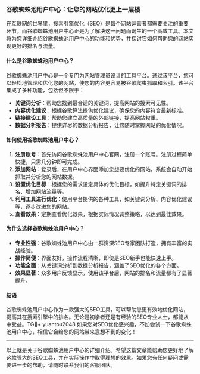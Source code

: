 ### 谷歌蜘蛛池用户中心：让您的网站优化更上一层楼

在互联网的世界里，搜索引擎优化（SEO）是每个网站运营者都需要关注的重要环节。而谷歌蜘蛛池用户中心正是为了解决这一问题而诞生的一个高效工具。本文将为您详细介绍谷歌蜘蛛池用户中心的功能和优势，并探讨它如何帮助您的网站实现更好的排名与流量。

#### 什么是谷歌蜘蛛池用户中心？

谷歌蜘蛛池用户中心是一个专门为网站管理员设计的工具平台。通过该平台，您可以轻松地管理和优化您的网站，使您的内容更容易被谷歌爬虫抓取和索引。该平台集成了多种功能，包括但不限于：

- **关键词分析**：帮助您找到最合适的关键词，提高网站的搜索可见性。
- **内容优化建议**：根据谷歌算法提供优化建议，确保您的内容符合最新标准。
- **链接建设工具**：帮助您建立高质量的外部链接，提高网站权重。
- **数据分析报告**：提供详尽的数据分析报告，让您随时掌握网站的优化情况。

#### 如何使用谷歌蜘蛛池用户中心？

1. **注册账号**：首先访问谷歌蜘蛛池用户中心官网，注册一个账号。注册过程简单快捷，只需几分钟即可完成。
2. **添加网站**：登录后，在用户中心界面添加您想要优化的网站。系统会自动开始抓取并分析您的网站数据。
3. **设置优化目标**：根据您的需求设定具体的优化目标，如提升特定关键词的排名、增加网站流量等。
4. **利用工具进行优化**：使用平台提供的各种工具，如关键词分析、内容优化建议等，逐步改进您的网站。
5. **查看效果**：定期查看优化效果，根据实际情况调整策略，以达到最佳效果。

#### 为什么选择谷歌蜘蛛池用户中心？

- **专业性强**：谷歌蜘蛛池用户中心由一群资深SEO专家团队打造，拥有丰富的实战经验。
- **操作简便**：界面友好，操作流程清晰，即使是SEO新手也能快速上手。
- **功能全面**：从关键词分析到数据分析报告，涵盖了SEO优化的各个方面。
- **效果显著**：众多用户反馈显示，使用该平台后，网站的排名和流量都有了显著提升。

#### 结语

谷歌蜘蛛池用户中心作为一款强大的SEO工具，可以帮助您更有效地优化网站，提高其在搜索引擎中的排名。无论是初学者还是有经验的SEO专业人士，都能从中受益。TG💪+ yuantou2048  如果您对SEO优化感兴趣，不妨尝试一下谷歌蜘蛛池用户中心，相信它会给您的网站带来意想不到的变化！

---

以上就是关于谷歌蜘蛛池用户中心的详细介绍。希望这篇文章能帮助您更好地了解这款强大的SEO工具，并在实际操作中取得理想的效果。如果您有任何疑问或需要进一步的帮助，请随时联系我们的客服团队。